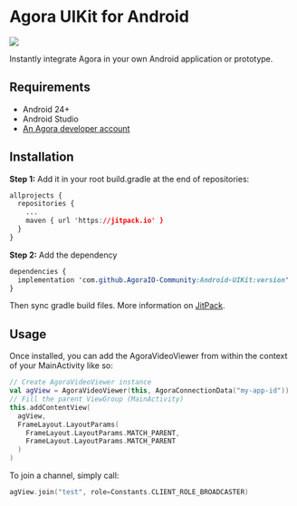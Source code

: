 # Agora UIKit for Android

[![](https://jitpack.io/v/AgoraIO-Community/Android-UIKit.svg)](https://jitpack.io/#AgoraIO-Community/Android-UIKit)

Instantly integrate Agora in your own Android application or prototype.

## Requirements

- Android 24+
- Android Studio
- [An Agora developer account](https://www.agora.io/en/blog/how-to-get-started-with-agora?utm_source=github&utm_repo=agora-android-uikit)

## Installation

**Step 1:** Add it in your root build.gradle at the end of repositories:

```css
allprojects {
  repositories {
    ...
    maven { url 'https://jitpack.io' }
  }
}
```

**Step 2:** Add the dependency

```css
dependencies {
  implementation 'com.github.AgoraIO-Community:Android-UIKit:version'
}
```

Then sync gradle build files. More information on [JitPack](https://jitpack.io/#AgoraIO-Community/Android-UIKit).

## Usage

Once installed, you can add the AgoraVideoViewer from within the context of your MainActivity like so:

```kotlin
// Create AgoraVideoViewer instance
val agView = AgoraVideoViewer(this, AgoraConnectionData("my-app-id"))
// Fill the parent ViewGroup (MainActivity)
this.addContentView(
  agView,
  FrameLayout.LayoutParams(
    FrameLayout.LayoutParams.MATCH_PARENT,
    FrameLayout.LayoutParams.MATCH_PARENT
  )
)
```

To join a channel, simply call:

```kotlin
agView.join("test", role=Constants.CLIENT_ROLE_BROADCASTER)
```